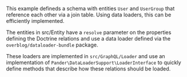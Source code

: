 This example defineds a schema with entities `User` and `UserGroup` that reference each other via a join table. Using data loaders, this can be efficiently implemented.

The entities in src/Entity have a `resolve` parameter on the properties defining the Doctrine relations and use a data loader defined via the `overblog/dataloader-bundle` package.

These loaders are implemented in `src/GraphQL/Loader` and use an implementation of `Pander\DataLoaderSupport\LoaderInterface` to quickly define methods that describe how these relations should be loaded.

